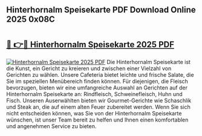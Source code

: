 ## Hinterhornalm Speisekarte PDF Download Online 2025 0x08C

# <h2><a href="http://gccy9t.nevu.top/?p=Hinterhornalm+Speisekarte">🔗 👉🔴 Hinterhornalm Speisekarte 2025 PDF</a></h2>

[![Hinterhornalm Speisekarte 2025 PDF](https://i.imgur.com/dBaPXMq.png)](http://gccy9t.nevu.top/?p=Hinterhornalm+Speisekarte)
Die Hinterhornalm Speisekarte ist die Kunst, ein Gericht zu kreieren und zwischen einer Vielzahl von Gerichten zu wählen. Unsere Cafeteria bietet leichte und frische Salate, die Sie im speziellen Menübereich finden können. Für diejenigen, die Fleisch bevorzugen, bieten wir eine umfangreiche Auswahl an Gerichten auf der Hinterhornalm Speisekarte an: Rindfleisch, Schweinefleisch, Huhn und Fisch. Unseren Auserwählten bieten wir Gourmet-Gerichte wie Schaschlik und Steak an, die auf einem alten Feuer zubereitet werden. Wenn Sie sich nicht entscheiden können, was Sie von der Hinterhornalm Speisekarte wünschen, ist unser Team bereit zu helfen und Ihnen einen komfortablen und angenehmen Service zu bieten.
